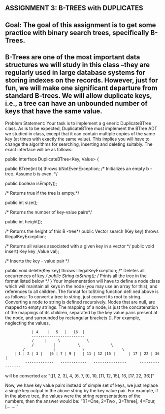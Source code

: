 ASSIGNMENT 3: 
B-TREES with DUPLICATES
-
Goal:
The goal of this assignment is to get some practice with binary search trees, specifically B-
Trees.
- 
B-Trees are one  of  the  most  important  data  structures  we  will  study  in  this  class 
–they  are  regularly  used  in  large  database systems  for  storing  indexes  on  the  records.  However,  just  for  fun,  we  will  make  one  significant  departure  from 
standard  B-trees.  We  will  allow  duplicate  keys,  i.e.,  a  tree  can  have  an  unbounded  number  of  keys  that  have  the 
same value.
-

Problem  Statement:
Your 
task  is  to  implement  a  g
eneric  DuplicateBTree  class.  As  is  to  be  expected, 
DuplicateBTree must implement the BTree ADT we studied in class, except that it can contain multiple copies of the 
same key (at times with exactly the same value). This implies you will have  to change  the 
algorithms for searching, 
inserting and deleting suitably. The exact interface will be as follows:

public interface DuplicateBTree<Key, Value> {

public BTree(int b) throws bNotEvenException;
/* Initializes an empty b - tree. Assume b is even. */

public
boolean isEmpty();  

/* Returns true if the tree is empty.*/

public int size(); 
 
/* Returns the number of key-value pairs*/

public int height(); 
 
/* Returns the height of this B -tree*/
public Vector<Value> search (Key key) throws IllegalKeyException; 


/* Returns all values associated with a given key in a vector */
public void insert( Key key ,Value val); 

/* Inserts the key - value pair */

public void delete(Key key) throws IllegalKeyException; 
/* Deletes all occurrences of key */
public String toString(); 
/* Prints all the tree in the format listed below */
}
Your implementation will have to define a node class which will maintain all keys in the node (you may use an array 
for this), and references to all children. The format for toString function defi
ned above is as follows:
To  convert  a  tree to  string,  just  convert  its  root  to  string.  Converting  a  node  to  string  is  defined  recursively.  Nodes 
that are null, are mapped to empty strings. The mapping of a node, is just the concatenation of the mappings of
its 
children,  separated  by  the  key  value  pairs  present  at  the  node,  and  surrounded  by  rectangular  brackets  [].  For 
example, neglecting the values, 


				| 4    |   5   |   16  |
				------------------------
				/     |     \            \
			    /         |          \              \ 
			/             |            \                 \
		| 1 | 2 | 3 |   |6 | 7 | 9 |   | 11 | 12 |15 |      | 17 | 22 | 36 |
             -------------   ------------   ---------------      ----------------


will be converted as:
”[[1, 2, 3], 4, [6, 7, 9], 10, [11, 12, 15], 16, [17, 22, 36]]”


Now, we have key value pairs instead of simple set of keys, we just replace a single key output in the above string by 
the key value pair. For example, if in the above tree, the values were the string representations of the numbers, then 
the answer would be:
”[[1=One, 2=Two
, 3=Three], 4=Four, [........”


